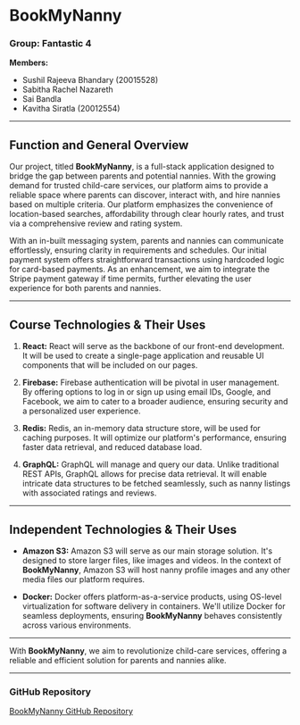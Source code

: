 # BookMyNanny

### Group: Fantastic 4

**Members:**
- Sushil Rajeeva Bhandary (20015528)
- Sabitha Rachel Nazareth
- Sai Bandla
- Kavitha Siratla (20012554)

---

## Function and General Overview
Our project, titled **BookMyNanny**, is a full-stack application designed to bridge the gap between parents and potential nannies. With the growing demand for trusted child-care services, our platform aims to provide a reliable space where parents can discover, interact with, and hire nannies based on multiple criteria. Our platform emphasizes the convenience of location-based searches, affordability through clear hourly rates, and trust via a comprehensive review and rating system.

With an in-built messaging system, parents and nannies can communicate effortlessly, ensuring clarity in requirements and schedules. Our initial payment system offers straightforward transactions using hardcoded logic for card-based payments. As an enhancement, we aim to integrate the Stripe payment gateway if time permits, further elevating the user experience for both parents and nannies.

---

## Course Technologies & Their Uses

1. **React:** React will serve as the backbone of our front-end development. It will be used to create a single-page application and reusable UI components that will be included on our pages.
   
2. **Firebase:** Firebase authentication will be pivotal in user management. By offering options to log in or sign up using email IDs, Google, and Facebook, we aim to cater to a broader audience, ensuring security and a personalized user experience.

3. **Redis:** Redis, an in-memory data structure store, will be used for caching purposes. It will optimize our platform's performance, ensuring faster data retrieval, and reduced database load.
   
4. **GraphQL:** GraphQL will manage and query our data. Unlike traditional REST APIs, GraphQL allows for precise data retrieval. It will enable intricate data structures to be fetched seamlessly, such as nanny listings with associated ratings and reviews.

---

## Independent Technologies & Their Uses

- **Amazon S3:** Amazon S3 will serve as our main storage solution. It's designed to store larger files, like images and videos. In the context of **BookMyNanny**, Amazon S3 will host nanny profile images and any other media files our platform requires.

- **Docker:** Docker offers platform-as-a-service products, using OS-level virtualization for software delivery in containers. We'll utilize Docker for seamless deployments, ensuring **BookMyNanny** behaves consistently across various environments.

---

With **BookMyNanny**, we aim to revolutionize child-care services, offering a reliable and efficient solution for parents and nannies alike.

---

### GitHub Repository
[BookMyNanny GitHub Repository](https://github.com/sushilrajeeva/BookMyNanny)
